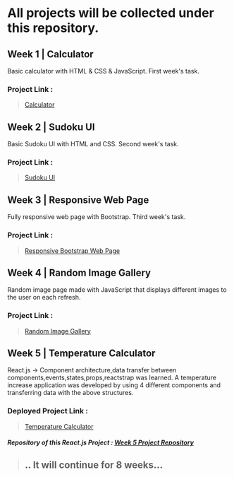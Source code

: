 <h1> All projects will be collected under this repository.</h1>

## Week 1 | Calculator
Basic calculator with HTML & CSS & JavaScript. First week's task.
### Project Link :
> <a href="https://kmlisler.github.io/React.js-Bootcamp/Week%201%20-%20Calculator/" target="_blank"> Calculator </a>
## Week 2 | Sudoku UI
Basic Sudoku UI with HTML and CSS. Second week's task.
### Project Link :
> <a href="https://kmlisler.github.io/React.js-Bootcamp/Week%202%20-%20Sudoku%20UI/" target="_blank"> Sudoku UI </a>

## Week 3 | Responsive Web Page
Fully responsive web page with Bootstrap. Third week's task.
### Project Link :
> <a href="https://kmlisler.github.io/React.js-Bootcamp/Week%203%20-%20Responsive%20Web%20Page/" target="_blank"> Responsive Bootstrap Web Page </a>

## Week 4 | Random Image Gallery
Random image page made with JavaScript that displays different images to the user on each refresh.
### Project Link :
> <a href="https://kmlisler.github.io/React.js-Bootcamp/Week%204%20-%20Random%20Image%20Gallery/" target="_blank"> Random Image Gallery </a>

## Week 5 | Temperature Calculator
React.js -> Component architecture,data transfer between components,events,states,props,reactstrap was learned.
A temperature increase application was developed by using 4 different components and transferring data with the above structures.
### Deployed Project Link :
>  <a href="https://kmlisler.github.io/ReactJS-Bootcamp-Week5/" target="_blank"> Temperature Calculator </a>
##### Repository of this React.js Project : <a href="https://github.com/kmlisler/ReactJS-Bootcamp-Week5" target="_blank" >Week 5 Project Repository  </a>





> ## .. It will continue for 8 weeks...
